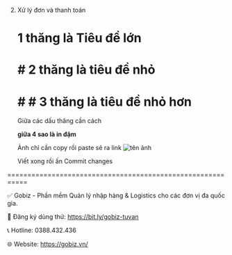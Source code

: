 2. Xử lý đơn và thanh toán

   # 1 thăng là Tiêu đề lớn
   # # 2 thăng là tiêu đề nhỏ
   # # # 3 thăng là tiêu đề nhỏ hơn
    Giữa các dấu thăng cần cách

   **giữa 4 sao là in đậm**

   Ảnh chỉ cần copy rồi paste sẽ ra link
   ![tên ảnh ](https://github.com/gobizvn/gobiz-docs/assets/135328227/1f267c5a-9661-42c4-8301-d9f916ff1f63)


   Viết xong rồi ấn Commit changes 




===========================================================

✅ Gobiz - Phần mềm Quản lý nhập hàng & Logistics cho các đơn vị đa quốc gia.

📌 Đăng ký dùng thử: https://bit.ly/gobiz-tuvan

📞 Hotline: 0388.432.436

🌐 Website: https://gobiz.vn/
